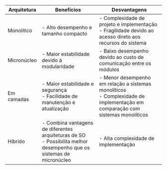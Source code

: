 | Arquitetura | Benefícios | Desvantagens |
| --- | --- | --- |
| Monolítico | - Alto desempenho e tamanho compacto | - Complexidade de projeto e implementação<br>- Fragilidade devido ao acesso direto aos recursos do sistema |
| Micronúcleo | - Maior estabilidade devido à modularidade | - Baixo desempenho devido ao custo de comunicação entre os módulos |
| Em camadas | - Maior estabilidade e segurança<br>- Facilidade de manutenção e atualização | - Menor desempenho em relação a sistemas monolíticos<br>- Complexidade de implementação em comparação com sistemas monolíticos|
| Híbrido | - Combina vantagens de diferentes arquiteturas de SO<br>- Possibilita melhor desempenho que os sistemas de micronúcleo | - Alta complexidade de implementação |
